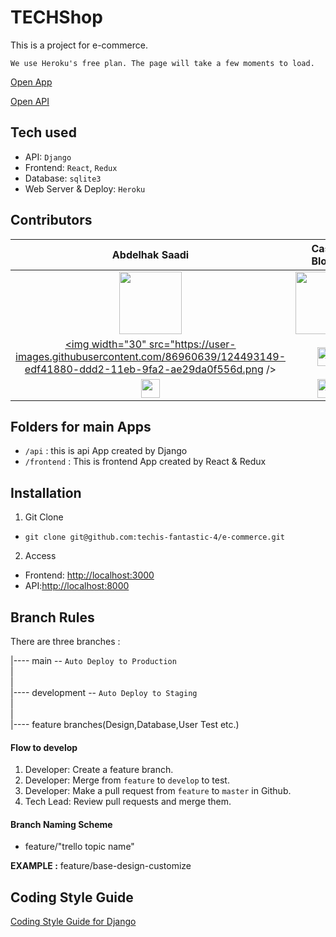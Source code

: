 # TECHShop

This is a project for e-commerce.

`We use Heroku's free plan. The page will take a few moments to load.`

[Open App](https://fantastic4-commerce.herokuapp.com/)

[Open API](https://fantastic4-commerce-api.herokuapp.com/)


## Tech used

- API: `Django`
- Frontend: `React`, `Redux`
- Database: `sqlite3`
- Web Server & Deploy: `Heroku`

## Contributors

| Abdelhak Saadi | Casey Bloom | Yogendra Bohara |
| :---: | :---: | :---: |
| <img width="100" src="https://media-exp3.licdn.com/dms/image/C5603AQErvKa6rMQHPw/profile-displayphoto-shrink_400_400/0/1605134351725?e=1631145600&v=beta&t=YdxACHWgYchaE5AJ8sj2XLiaHyFl8Ld94D6B_fPH6G0" /> | <img width="100" src="https://media-exp3.licdn.com/dms/image/C5635AQEIYLDh7kJt-Q/profile-framedphoto-shrink_400_400/0/1617126662935?e=1625587200&v=beta&t=PMvj07yYyyF9DrO59ALUgu2P85ZBU6qbGQ_62TfdtKY" /> | <img width="100" src="https://media-exp3.licdn.com/dms/image/D5635AQGe3l9D37mHJw/profile-framedphoto-shrink_400_400/0/1624998988235?e=1625587200&v=beta&t=Jsys-l6cqeIhASt8ITltqeLd2OYhpi6N5n8QVKT2qvk" /> |
| <a href="https://www.linkedin.com/in/abdelhak-saadi-06a21b1bb"><img width="30" src="https://user-images.githubusercontent.com/86960639/124493149-edf41880-ddd2-11eb-9fa2-ae29da0f556d.png /></a> | <a href="https://www.linkedin.com/in/casey-d-bloom/"><img width="30" src="https://user-images.githubusercontent.com/86960639/124492375-fbf56980-ddd1-11eb-8b61-860e664272b3.png" /></a> | <a href="https://www.linkedin.com/in/yogendra-bohara-024269192/"><img width="30" src="https://user-images.githubusercontent.com/86960639/124492375-fbf56980-ddd1-11eb-8b61-860e664272b3.png" /></a> |
| <a href="https://github.com/saadiabdelhak1"><img width="30" src="https://user-images.githubusercontent.com/86960639/124493149-edf41880-ddd2-11eb-9fa2-ae29da0f556d.png" /></a> | <a href="https://github.com/TerrapinStat10n/"><img width="30" src="https://user-images.githubusercontent.com/86960639/124493149-edf41880-ddd2-11eb-9fa2-ae29da0f556d.png" /></a> | <a href="https://github.com/yogendrabohara"><img width="30" src="https://user-images.githubusercontent.com/86960639/124493149-edf41880-ddd2-11eb-9fa2-ae29da0f556d.png" /></a> |

## Folders for main Apps

- `/api` : this is api App created by Django
- `/frontend` : This is frontend App created by React & Redux

## Installation

1. Git Clone

- `git clone git@github.com:techis-fantastic-4/e-commerce.git`

2. Access

- Frontend: <http://localhost:3000>
- API:<http://localhost:8000>

## Branch Rules

There are three branches :<br>

|---- main -- `Auto Deploy to Production`<br>
|<br>
|<br>
|---- development -- `Auto Deploy to Staging`<br>
|<br>
|<br>
|---- feature branches(Design,Database,User Test etc.) <br>

#### Flow to develop

1. Developer: Create a feature branch.
2. Developer: Merge from `feature` to `develop` to test.
3. Developer: Make a pull request from `feature` to `master` in Github.
4. Tech Lead: Review pull requests and merge them.

#### Branch Naming Scheme

- feature/"trello topic name"

<b>EXAMPLE :</b> feature/base-design-customize

## Coding Style Guide

[Coding Style Guide for Django](https://github.com/Tech-i-s/techis-crm/wiki/Coding-Style-Guide-for-TECH-I.S.-CRM)

